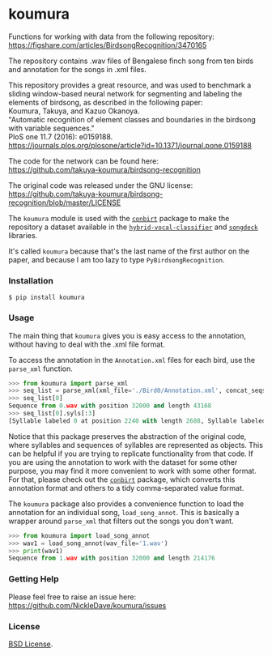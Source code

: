 # koumura
Functions for working with data from the following repository:
<https://figshare.com/articles/BirdsongRecognition/3470165>  

The repository contains .wav files of Bengalese finch song from ten birds
and annotation for the songs in .xml files.

This repository provides a great resource, and was used to benchmark 
a sliding window-based neural network for segmenting and labeling 
the elements of birdsong, as described in the following paper:  
Koumura, Takuya, and Kazuo Okanoya.  
"Automatic recognition of element classes and boundaries in the birdsong
with variable sequences."  
PloS one 11.7 (2016): e0159188.  
<https://journals.plos.org/plosone/article?id=10.1371/journal.pone.0159188>  

The code for the network can be found here:  
<https://github.com/takuya-koumura/birdsong-recognition>

The original code was released under the GNU license:  
<https://github.com/takuya-koumura/birdsong-recognition/blob/master/LICENSE>

The `koumura` module is used with the [`conbirt`](https://github.com/NickleDave/conbirt)
 package to make the repository a dataset available in the 
[`hybrid-vocal-classifier`](https://hybrid-vocal-classifier.readthedocs.io/en/latest/) 
and [`songdeck`](https://github.com/NickleDave/songdeck) libraries.

It's called `koumura` because that's the last name of the first author
on the paper, and because I am too lazy to type `PyBirdsongRecognition`.

### Installation
`$ pip install koumura`

### Usage

The main thing that `koumura` gives you is easy access to the 
annotation, without having to deal with the .xml file format.

To access the annotation in the `Annotation.xml` files for each bird, 
use the `parse_xml` function.
```Python
>>> from koumura import parse_xml
>>> seq_list = parse_xml(xml_file='./Bird0/Annotation.xml', concat_seqs_into_songs=False)
>>> seq_list[0]
Sequence from 0.wav with position 32000 and length 43168
>>> seq_list[0].syls[:3]
[Syllable labeled 0 at position 2240 with length 2688, Syllable labeled 0 at position 8256 with length 2784, Syllable labeled 0 at position 14944 with length 2816]  
```

Notice that this package preserves the abstraction of the original code,
where syllables and sequences of syllables are represented as objects.
This can be helpful if you are trying to replicate functionality from 
that code. If you are using the annotation to work with the dataset for
some other purpose, you may find it more convenient to work with some 
other format. For that, please check out the 
[`conbirt`](https://github.com/NickleDave/conbirt)
package, which converts this annotation format and others to a 
tidy comma-separated value format.

The `koumura` package also provides a convenience function to load the annotation 
for an individual song, `load_song_annot`. This is basically a wrapper
around `parse_xml` that filters out the songs you don't want.
```Python
>>> from koumura import load_song_annot
>>> wav1 = load_song_annot(wav_file='1.wav')
>>> print(wav1)                                                                                                  
Sequence from 1.wav with position 32000 and length 214176  
```

### Getting Help
Please feel free to raise an issue here:  
https://github.com/NickleDave/koumura/issues

### License
[BSD License](./LICENSE).
